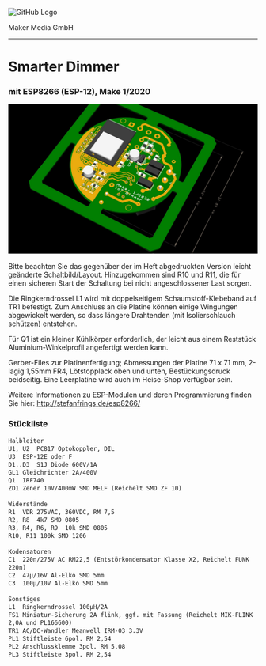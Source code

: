![GitHub Logo](http://www.heise.de/make/icons/make_logo.png)

Maker Media GmbH

***

# Smarter Dimmer

### mit ESP8266 (ESP-12), Make 1/2020

![Picture](https://github.com/MakeMagazinDE/Smart-Dimmer/blob/master/iot_dimmer_v02.jpg)

Bitte beachten Sie das gegenüber der im Heft abgedruckten Version leicht geänderte Schaltbild/Layout. Hinzugekommen sind R10 und R11, die für einen sicheren Start der Schaltung bei nicht angeschlossener Last sorgen.

Die Ringkerndrossel L1 wird mit doppelseitigem Schaumstoff-Klebeband auf TR1 befestigt. Zum Anschluss an die Platine können einige Wingungen abgewickelt werden, so dass längere Drahtenden (mit Isolierschlauch schützen) entstehen.

Für Q1 ist ein kleiner Kühlkörper erforderlich, der leicht aus einem Reststück Aluminium-Winkelprofil angefertigt werden kann.

Gerber-Files zur Platinenfertigung; Abmessungen der Platine 71 x 71 mm, 2-lagig 1,55mm FR4, Lötstopplack oben und unten, Bestückungsdruck beidseitig. Eine Leerplatine wird auch im Heise-Shop verfügbar sein.

Weitere Informationen zu ESP-Modulen und deren Programmierung finden Sie hier: http://stefanfrings.de/esp8266/

### Stückliste

	Halbleiter
	U1, U2  PC817 Optokoppler, DIL
	U3  ESP-12E oder F
	D1..D3  S1J Diode 600V/1A
	GL1 Gleichrichter 2A/400V
	Q1  IRF740
	ZD1 Zener 10V/400mW SMD MELF (Reichelt SMD ZF 10)
 
	Widerstände
	R1  VDR 275VAC, 360VDC, RM 7,5
	R2, R8  4k7 SMD 0805
	R3, R4, R6, R9  10k SMD 0805
	R10, R11 100k SMD 1206

	Kodensatoren
	C1  220n/275V AC RM22,5 (Entstörkondensator Klasse X2, Reichelt FUNK 220n)
	C2  47µ/16V Al-Elko SMD 5mm
	C3  100µ/10V Al-Elko SMD 5mm

	Sonstiges
	L1  Ringkerndrossel 100µH/2A
	FS1 Miniatur-Sicherung 2A flink, ggf. mit Fassung (Reichelt MIK-FLINK 2,0A und PL166600)
	TR1 AC/DC-Wandler Meanwell IRM-03 3.3V
	PL1 Stiftleiste 6pol. RM 2,54
	PL2 Anschlussklemme 3pol. RM 5,08
	PL3 Stiftleiste 3pol. RM 2,54
